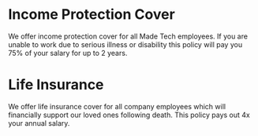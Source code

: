# Income Protection Cover

We offer income protection cover for all Made Tech employees. If you are unable to work due to serious illness or disability this policy will pay you 75% of your salary for up to 2 years. 

# Life Insurance

We offer life insurance cover for all company employees which will financially support our loved ones following death. This policy pays out 4x your annual salary.
